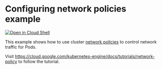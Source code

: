 # Configuring network policies example

[![Open in Cloud Shell](https://gstatic.com/cloudssh/images/open-btn.svg)](https://ssh.cloud.google.com/cloudshell/editor?cloudshell_git_repo=https://github.com/GoogleCloudPlatform/kubernetes-engine-samples&cloudshell_tutorial=README.md&cloudshell_workspace=network-policies)

This example shows how to use cluster [network policies](https://cloud.google.com/kubernetes-engine/docs/how-to/network-policy)
to control network traffic for Pods.

Visit https://cloud.google.com/kubernetes-engine/docs/tutorials/network-policy
to follow the tutorial.
